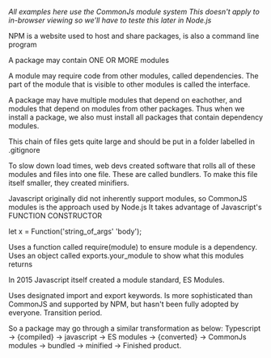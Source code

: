 *All examples here use the CommonJs module system*
*This doesn't apply to in-browser viewing so we'll have to teste this later in Node.js*

NPM is a website used to host and share packages, is also a command line program

A package may contain ONE OR MORE modules

A module may require code from other modules, called dependencies. The part of the module that is visible to other modules is called the interface.

A package may have multiple modules that depend on eachother, and modules that depend on modules from other packages. Thus when we install a package, we also must install all packages that contain dependency modules.

This chain of files gets quite large and should be put in a folder labelled in .gitignore

To slow down load times, web devs created software that rolls all of these modules and files into one file. These are called bundlers.
To make this file itself smaller, they created minifiers.


Javascript originally did not inherently support modules, so CommonJS modules is the approach used by Node.js
It takes advantage of Javascript's FUNCTION CONSTRUCTOR

let x = Function('string_of_args' 'body');

Uses a function called require(module) to ensure module is a dependency.
Uses an object called exports.your_module to show what this modules returns


In 2015 Javascript itself created a module standard, ES Modules.

Uses designated import and export keywords. Is more sophisticated than CommonJS and supported by NPM, but hasn't been fully adopted by everyone. Transition period.


So a package may go through a similar transformation as below:
Typescript -> {compiled} -> javascript -> ES modules -> {converted} -> CommonJs modules -> bundled -> minified -> Finished product.